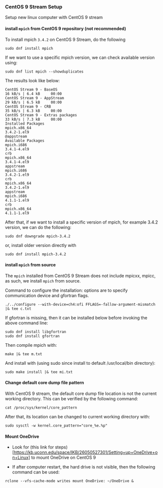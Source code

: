 ### CentOS 9 Stream Setup

Setup new linux computer with CentOS 9 stream

#### install `mpich` from CentOS 9 repository (not recommended)

To install mpich `3.4.2` on CentOS 9 Stream, do the following
```
sudo dnf install mpich
```
If we want to use a specific mpich version, we can check available version using:
```
sudo dnf list mpich --showduplicates
```
The results look like below:
```
CentOS Stream 9 - BaseOS                                                                                                                                                            16 kB/s | 6.4 kB     00:00    
CentOS Stream 9 - AppStream                                                                                                                                                         29 kB/s | 6.5 kB     00:00    
CentOS Stream 9 - CRB                                                                                                                                                               35 kB/s | 6.3 kB     00:00    
CentOS Stream 9 - Extras packages                                                                                                                                                   33 kB/s | 7.3 kB     00:00    
Installed Packages
mpich.x86_64                                                                                         3.4.2-1.el9                                                                                         @appstream
Available Packages
mpich.i686                                                                                           3.4.1-4.el9                                                                                         crb       
mpich.x86_64                                                                                         3.4.1-4.el9                                                                                         appstream 
mpich.i686                                                                                           3.4.2-1.el9                                                                                         crb       
mpich.x86_64                                                                                         3.4.2-1.el9                                                                                         appstream 
mpich.i686                                                                                           4.1.1-1.el9                                                                                         crb       
mpich.x86_64                                                                                         4.1.1-1.el9    
```
After that, if we want to install a specific version of mpich, for example 3.4.2 version, we can do the following:
```
sudo dnf downgrade mpich-3.4.2

```
or, install older version directly with
```
sudo dnf install mpich-3.4.2
```

#### install `mpich` from source
The `mpich` installed from CentOS 9 Stream does not include mpicxx, mpicc, as such, we install `mpich` from source.

Command to configure the installation: options are to specify communication device and gfortran flags.

```
./../configure --with-device=ch4:ofi FFLAGS=-fallow-argument-mismatch |& tee c.txt

```
If gfortran is missing, then it can be installed below before invoking the above command line:
```
sudo dnf install libgfortran
sudo dnf install gfortran
```
Then compile mpich with:
```
make |& tee m.txt
```
And install with (using sudo since install to default /usr/local/bin directory):

```
sudo make install |& tee mi.txt
```


#### Change default core dump file pattern
With CentOS 9 stream, the default core dump file location is not the current working directory. This can be
 verified by the following command:
```
cat /proc/sys/kernel/core_pattern
```
After that, its location can be changed to current working directory with:
```
sudo sysctl -w kernel.core_pattern="core_%e.%p"
```

#### Mount OneDrive
- Look for (this link for steps)[https://kb.uconn.edu/space/IKB/26050527301/Setting+up+OneDrive+on+Linux] to mount OneDrive on CentOS 9


- If after computer restart, the hard drive is not visible, then the following command can be used:
```
rclone --vfs-cache-mode writes mount OneDrive: ~/OneDrive &
```
